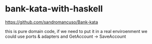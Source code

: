 # bank-kata-with-haskell

https://github.com/sandromancuso/Bank-kata

this is pure domain code, if we need to put it in a real enviroenment we could use ports & adapters 
and GetAccount -> SaveAccount
